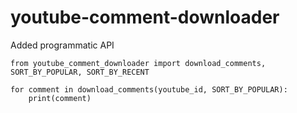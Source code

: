 # youtube-comment-downloader
Added programmatic API
```
from youtube_comment_downloader import download_comments, SORT_BY_POPULAR, SORT_BY_RECENT

for comment in download_comments(youtube_id, SORT_BY_POPULAR):
    print(comment)
```
